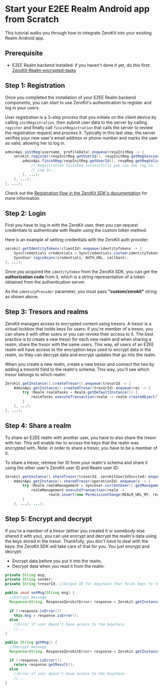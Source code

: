 # Start your E2EE Realm Android app from Scratch
This tutorial walks you through how to integrate ZeroKit into your existing Realm Android app.

## Prerequisite

* E2EE Realm backend installed: if you haven't done it yet, do this first: [ZeroKit-Realm-encrypted-tasks](https://github.com/tresorit/ZeroKit-Realm-encrypted-tasks/blob/master/README.md)

## Step 1: Registration
Once you completed the installation of your E2EE Realm backend components, you can start to use ZeroKit's authentication to register and log in your users.

User registration is a 3-step process that you initiate on the client device by calling _`initRegistration`_, then submit user data to the server by calling _`register`_ and finally call _`finishRegistration`_ that calls the server to review the registration request and process it. Typically in this last step, the server verifies your new user's email address or phone number and marks the user as valid, allowing her to log in.

```java
adminApi.initReg(username, profileData).enqueue(respInitReg -> {
    zerokit.register(respInitReg.getUserId(), respInitReg.getRegSessionId(), password).enqueue(respReg -> {
        adminApi.finishReg(respInitReg.getUserId(), respReg.getRegValidationVerifier()).enqueue(v -> {
            // Registration finished successfully you can now log in. See the next step.
            // Log in...
        }, ...);
    }, ...);
}, ...);
```

Check out the [Registration flow in the ZeroKit SDK's documentation](https://tresorit.com/zerokit/docs/Common_flows.html) for more information

## Step 2: Login
First you have to log in with the ZeroKit user, then you can request credentials to authenticate with Realm using the custom token method.

Here is an example of setting credentials with the ZeroKit auth provider:

```java
zerokit.getIdentityTokens(clientId).enqueue(identityTokens -> {
    SyncCredentials credentials = SyncCredentials.custom(identityTokens.getAuthorizationCode(), "custom/zerokit", null);
    SyncUser.loginAsync(credentials, AUTH_URL, callback);
}, ...);
```

Once you acquired the _`identityToken`_ from the ZeroKit SDK, you can get the **authorization code** from it, which is a string representation of a token obtained from the authentication server.

As the _`identityProvider`_ parameter, you must pass **"custom/zerokit"** string as shown above.

## Step 3: Tresors and realms

ZeroKit manages access to encrypted content using tresors. A tresor is a virtual lockbox that holds keys for users: if you're member of a tresor, you can share it with other users or you can revoke their access to it. The best practice is to create a new tresor for each new realm and when sharing a realm, share the tresor with the same users. This way, all users of an E2EE realm will have access to the encryption keys used to encrypt data in the realm, so they can decrypt data and encrypt updates that go into the realm.

When you create a new realm, create a new tresor and connect the two by adding a tresorId field to the realm's schema. This way, you'll see which tresor belongs to which realm:

```java
Zerokit.getInstance().createTresor().enqueue(tresorId -> {
    AdminApi.getInstance().createdTresor(tresorId).enqueue(res -> {
        try (Realm realmTasks = Realm.getDefaultInstance()) {
            realmTasks.executeTransaction(realm -> realm.createObject(TaskListList.class, tresorId));
        }
    }, ...);
}, ...);
```

## Step 4: Share a realm

To share an E2EE realm with another user, you have to also share the tresor with her. This will enable her to access the keys that the realm was encrypted with. Note: in order to share a tresor, you have to be a member of it.

To share a tresor, retrieve her ID from your realm's schema and share it using the other user's ZeroKit user ID and Realm user ID:

```java
Zerokit.getInstance().shareTresor(tresorId, zerokitUserIdInvited).enqueue(operationId ->
    AdminApi.getInstance().sharedTresor(operationId).enqueue(v -> {
        try (Realm realmManagement = SyncUser.currentUser().getManagementRealm()) {
            realmManagement.executeTransaction(realm ->
                    realm.insert(new PermissionChange(REALM_URL_MY, realmUserIdInvited, true, true, false)));
        }
    }, ...), ...);
```

## Step 5: Encrypt and decrypt

If you're a member of a tresor (either you created it or somebody else shared it with you), you can use encrypt and decrypt the realm's data using the keys stored in the tresor. Thankfully, you don't have to deal with the keys: the ZeroKit SDK will take care of that for you. You just encrypt and decrypt:

  * Encrypt data before you put it into the realm,
  * Decrypt data when you read it from the realm:


```java
private String msg;
private String sender;	
private String tresorId; //Unique ID for keychain that holds keys to this chat

public void setMsg(String msg) {
  //Encrypt message
  Response<String, ResponseZerokitError> response = Zerokit.getInstance().encrypt(tresorId, msg).execute();
    
  if (!response.isError())
    this.msg = response.isError();
  else
    //Error if user doesn’t have access to the keychain
    //...
}

public String getMsg() {   
  //Decrypt message
  Response<String, ResponseZerokitError> response = Zerokit.getInstance().decrypt(msg).execute();

  if (!response.isError())
    return response.getResult();
  else
    //Error if user doesn’t have access to the keychain
    //...		
}
```
